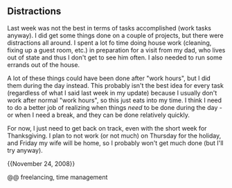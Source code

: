 ## Distractions

Last week was not the best in terms of tasks accomplished (work tasks anyway). I did get some things done on a couple of projects, but there were distractions all around. I spent a lot fo time doing house work (cleaning, fixing up a guest room, etc.) in preparation for a visit from my dad, who lives out of state and thus I don't get to see him often. I also needed to run some errands out of the house.

A lot of these things could have been done after "work hours", but I did them during the day instead. This probably isn't the best idea for every task (regardless of what I said last week in my update) because I usually don't work after normal "work hours", so this just eats into my time. I think I need to do a better job of realizing when things _need_ to be done during the day - or when I need a break, and they can be done relatively quickly.

For now, I just need to get back on track, even with the short week for Thanksgiving. I plan to not work (or not much) on Thursday for the holiday, and Friday my wife will be home, so I probably won't get much done (but I'll try anyway).

{{November 24, 2008}}

@@ freelancing, time management
